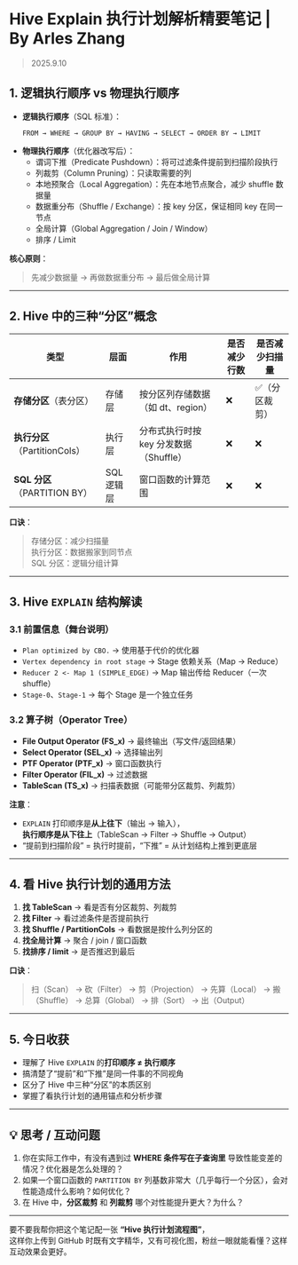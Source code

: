 # Hive Explain 执行计划解析精要笔记 | By Arles Zhang

> 2025.9.10

## 1. 逻辑执行顺序 vs 物理执行顺序
- **逻辑执行顺序**（SQL 标准）：
  ```
  FROM → WHERE → GROUP BY → HAVING → SELECT → ORDER BY → LIMIT
  ```
- **物理执行顺序**（优化器改写后）：
  - 谓词下推（Predicate Pushdown）：将可过滤条件提前到扫描阶段执行
  - 列裁剪（Column Pruning）：只读取需要的列
  - 本地预聚合（Local Aggregation）：先在本地节点聚合，减少 shuffle 数据量
  - 数据重分布（Shuffle / Exchange）：按 key 分区，保证相同 key 在同一节点
  - 全局计算（Global Aggregation / Join / Window）
  - 排序 / Limit

**核心原则**：
> 先减少数据量 → 再做数据重分布 → 最后做全局计算

---

## 2. Hive 中的三种“分区”概念

| 类型 | 层面 | 作用 | 是否减少行数 | 是否减少扫描量 |
|------|------|------|--------------|----------------|
| **存储分区**（表分区） | 存储层 | 按分区列存储数据（如 dt、region） | ❌ | ✅（分区裁剪） |
| **执行分区**（PartitionCols） | 执行层 | 分布式执行时按 key 分发数据（Shuffle） | ❌ | ❌ |
| **SQL 分区**（PARTITION BY） | SQL 逻辑层 | 窗口函数的计算范围 | ❌ | ❌ |

**口诀**：
> 存储分区：减少扫描量  
> 执行分区：数据搬家到同节点  
> SQL 分区：逻辑分组计算

---

## 3. Hive `EXPLAIN` 结构解读

### 3.1 前置信息（舞台说明）
- `Plan optimized by CBO.` → 使用基于代价的优化器
- `Vertex dependency in root stage` → Stage 依赖关系（Map → Reduce）
- `Reducer 2 <- Map 1 (SIMPLE_EDGE)` → Map 输出传给 Reducer（一次 shuffle）
- `Stage-0`、`Stage-1` → 每个 Stage 是一个独立任务

### 3.2 算子树（Operator Tree）
- **File Output Operator (FS_x)** → 最终输出（写文件/返回结果）
- **Select Operator (SEL_x)** → 选择输出列
- **PTF Operator (PTF_x)** → 窗口函数执行
- **Filter Operator (FIL_x)** → 过滤数据
- **TableScan (TS_x)** → 扫描表数据（可能带分区裁剪、列裁剪）

**注意**：
- `EXPLAIN` 打印顺序是**从上往下**（输出 → 输入），  
  **执行顺序是从下往上**（TableScan → Filter → Shuffle → Output）
- “提前到扫描阶段” = 执行时提前，“下推” = 从计划结构上推到更底层

---

## 4. 看 Hive 执行计划的通用方法
1. **找 TableScan** → 看是否有分区裁剪、列裁剪
2. **找 Filter** → 看过滤条件是否提前执行
3. **找 Shuffle / PartitionCols** → 看数据是按什么列分区的
4. **找全局计算** → 聚合 / join / 窗口函数
5. **找排序 / limit** → 是否推迟到最后

**口诀**：
> 扫（Scan） → 砍（Filter） → 剪（Projection） → 先算（Local） → 搬（Shuffle） → 总算（Global） → 排（Sort） → 出（Output）

---

## 5. 今日收获
- 理解了 Hive `EXPLAIN` 的**打印顺序 ≠ 执行顺序**
- 搞清楚了“提前”和“下推”是同一件事的不同视角
- 区分了 Hive 中三种“分区”的本质区别
- 掌握了看执行计划的通用锚点和分析步骤

---

## 💡 思考 / 互动问题
1. 你在实际工作中，有没有遇到过 **WHERE 条件写在子查询里** 导致性能变差的情况？优化器是怎么处理的？
2. 如果一个窗口函数的 `PARTITION BY` 列基数非常大（几乎每行一个分区），会对性能造成什么影响？如何优化？
3. 在 Hive 中，**分区裁剪** 和 **列裁剪** 哪个对性能提升更大？为什么？

---

要不要我帮你把这个笔记配一张 **“Hive 执行计划流程图”**，  
这样你上传到 GitHub 时既有文字精华，又有可视化图，粉丝一眼就能看懂？这样互动效果会更好。
